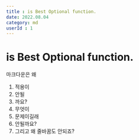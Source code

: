 ```yaml
---
title : is Best Optional function.
date: 2022.08.04
category: md
userId : 1
---
```

# is Best Optional function.
마크다운은 왜
1. 적용이
2. 안될
3. 까요?
4. 무엇이
5. 문제이길래
6. 안될까요?
7. 그리고 왜 줄바꿈도 안되죠?